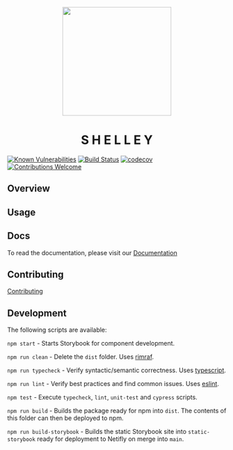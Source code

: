 <p align="center">
  <a href="https://www.shelley.earth">
    <img width="250px" src="">
  </a>
</p>

<h1 align="center">S H E L L E Y</h1>

[![Known Vulnerabilities](https://snyk.io/test/github/action-is-hope/shelley/badge.svg)](https://snyk.io/test/github/action-is-hope/shelley)
[![Build Status](https://github.com/action-is-hope/shelley/actions/workflows/main.yml/badge.svg)](https://github.com/action-is-hope/shelley)
[![codecov](https://codecov.io/gh/action-is-hope/shelley/branch/main/graph/badge.svg?token=xxxx)](https://codecov.io/gh/action-is-hope/shelley)
[![Contributions Welcome](https://img.shields.io/badge/PRs-welcome-brightgreen.svg)](./CONTRIBUTING.md)

## Overview

## Usage

## Docs

To read the documentation, please visit our [Documentation](DOCUMENTATION.md)

## Contributing

[Contributing](CONTRIBUTING.md)

## Development

The following scripts are available:

`npm start` - Starts Storybook for component development.

`npm run clean` - Delete the `dist` folder. Uses [rimraf](https://github.com/isaacs/rimraf).

`npm run typecheck` - Verify syntactic/semantic correctness. Uses [typescript](https://github.com/microsoft/TypeScript).

`npm run lint` - Verify best practices and find common issues. Uses [eslint](https://github.com/eslint/eslint).

`npm test` - Execute `typecheck`, `lint`, `unit-test` and `cypress` scripts.

`npm run build` - Builds the package ready for npm into `dist`. The contents of this folder can then be deployed to npm.

`npm run build-storybook` - Builds the static Storybook site into `static-storybook` ready for deployment to Netifly on merge into `main`.
